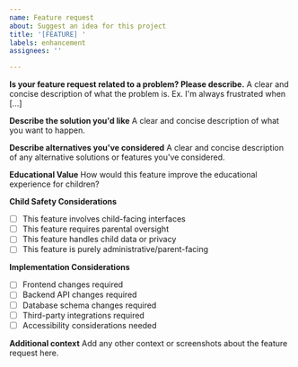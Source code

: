 ```yaml
---
name: Feature request
about: Suggest an idea for this project
title: '[FEATURE] '
labels: enhancement
assignees: ''

---
```


**Is your feature request related to a problem? Please describe.**
A clear and concise description of what the problem is. Ex. I'm always frustrated when [...]

**Describe the solution you'd like**
A clear and concise description of what you want to happen.

**Describe alternatives you've considered**
A clear and concise description of any alternative solutions or features you've considered.

**Educational Value**
How would this feature improve the educational experience for children?

**Child Safety Considerations**
- [ ] This feature involves child-facing interfaces
- [ ] This feature requires parental oversight
- [ ] This feature handles child data or privacy
- [ ] This feature is purely administrative/parent-facing

**Implementation Considerations**
- [ ] Frontend changes required
- [ ] Backend API changes required
- [ ] Database schema changes required
- [ ] Third-party integrations required
- [ ] Accessibility considerations needed

**Additional context**
Add any other context or screenshots about the feature request here.